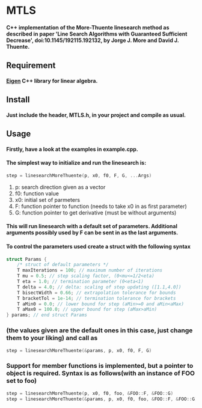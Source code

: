 # MTLS

#### C++ implementation of the More-Thuente linesearch method as described in paper 'Line Search Algorithms with Guaranteed Sufficient Decrease', doi:10.1145/192115.192132, by Jorge J. More and David J. Thuente.

## Requirement
#### [Eigen](https://www.eigen.tuxfamily.org/) C++ library for linear algebra.

## Install
#### Just include the header, MTLS.h, in your project and compile as usual.

## Usage
#### Firstly, have a look at the examples in example.cpp.
#### The simplest way to initialize and run the linesearch is:
```C++
step = linesearchMoreThuente(p, x0, f0, F, G, ...Args)
```
1. p: search direction given as a vector
2. f0: function value
3. x0: initial set of parmeters
4. F: function pointer to function (needs to take x0 in as first parameter)
5. G: function pointer to get derivative (must be without arguments)

#### This will run linesearch with a default set of parameters. Additional arguments possibly used by F can be sent in as the last arguments.
#### To control the parameters used create a struct with the following syntax
```C++
struct Params {
    /* struct of default parameters */
    T maxIterations = 100; // maximum number of iterations
    T mu = 0.5; // step scaling factor, (0<mu<=1/2<eta)
    T eta = 1.0; // termination parameter (0<eta<1)
    T delta = 4.0; // delta: scaling of step updating ([1.1,4.0])
    T bisectWidth = 0.66; // extrapolation tolerance for bounds
    T bracketTol = 1e-14; // termination tolerance for brackets
    T aMin0 = 0.0; // lower bound for step (aMin>=0 and aMin<aMax)
    T aMax0 = 100.0; // upper bound for step (aMax>aMin)
} params; // end struct Params
```

### (the values given are the default ones in this case, just change them to your liking) and call as
```C++
step = linesearchMoreThuente(&params, p, x0, f0, F, G)
```

### Support for member functions is implemented, but a pointer to object is required. Syntax is as follows(with an instance of FOO set to foo)
```C++
step = linesearchMoreThuente(p, x0, f0, foo, &FOO::F, &FOO::G)
step = linesearchMoreThuente(&params, p, x0, f0, foo, &FOO::F, &FOO::G)
```

